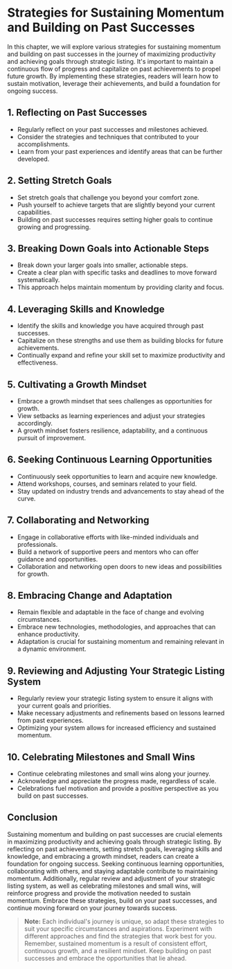 Strategies for Sustaining Momentum and Building on Past Successes
=============================================================================

In this chapter, we will explore various strategies for sustaining momentum and building on past successes in the journey of maximizing productivity and achieving goals through strategic listing. It's important to maintain a continuous flow of progress and capitalize on past achievements to propel future growth. By implementing these strategies, readers will learn how to sustain motivation, leverage their achievements, and build a foundation for ongoing success.

**1. Reflecting on Past Successes**
-----------------------------------

* Regularly reflect on your past successes and milestones achieved.
* Consider the strategies and techniques that contributed to your accomplishments.
* Learn from your past experiences and identify areas that can be further developed.

**2. Setting Stretch Goals**
----------------------------

* Set stretch goals that challenge you beyond your comfort zone.
* Push yourself to achieve targets that are slightly beyond your current capabilities.
* Building on past successes requires setting higher goals to continue growing and progressing.

**3. Breaking Down Goals into Actionable Steps**
------------------------------------------------

* Break down your larger goals into smaller, actionable steps.
* Create a clear plan with specific tasks and deadlines to move forward systematically.
* This approach helps maintain momentum by providing clarity and focus.

**4. Leveraging Skills and Knowledge**
--------------------------------------

* Identify the skills and knowledge you have acquired through past successes.
* Capitalize on these strengths and use them as building blocks for future achievements.
* Continually expand and refine your skill set to maximize productivity and effectiveness.

**5. Cultivating a Growth Mindset**
-----------------------------------

* Embrace a growth mindset that sees challenges as opportunities for growth.
* View setbacks as learning experiences and adjust your strategies accordingly.
* A growth mindset fosters resilience, adaptability, and a continuous pursuit of improvement.

**6. Seeking Continuous Learning Opportunities**
------------------------------------------------

* Continuously seek opportunities to learn and acquire new knowledge.
* Attend workshops, courses, and seminars related to your field.
* Stay updated on industry trends and advancements to stay ahead of the curve.

**7. Collaborating and Networking**
-----------------------------------

* Engage in collaborative efforts with like-minded individuals and professionals.
* Build a network of supportive peers and mentors who can offer guidance and opportunities.
* Collaboration and networking open doors to new ideas and possibilities for growth.

**8. Embracing Change and Adaptation**
--------------------------------------

* Remain flexible and adaptable in the face of change and evolving circumstances.
* Embrace new technologies, methodologies, and approaches that can enhance productivity.
* Adaptation is crucial for sustaining momentum and remaining relevant in a dynamic environment.

**9. Reviewing and Adjusting Your Strategic Listing System**
------------------------------------------------------------

* Regularly review your strategic listing system to ensure it aligns with your current goals and priorities.
* Make necessary adjustments and refinements based on lessons learned from past experiences.
* Optimizing your system allows for increased efficiency and sustained momentum.

**10. Celebrating Milestones and Small Wins**
---------------------------------------------

* Continue celebrating milestones and small wins along your journey.
* Acknowledge and appreciate the progress made, regardless of scale.
* Celebrations fuel motivation and provide a positive perspective as you build on past successes.

**Conclusion**
--------------

Sustaining momentum and building on past successes are crucial elements in maximizing productivity and achieving goals through strategic listing. By reflecting on past achievements, setting stretch goals, leveraging skills and knowledge, and embracing a growth mindset, readers can create a foundation for ongoing success. Seeking continuous learning opportunities, collaborating with others, and staying adaptable contribute to maintaining momentum. Additionally, regular review and adjustment of your strategic listing system, as well as celebrating milestones and small wins, will reinforce progress and provide the motivation needed to sustain momentum. Embrace these strategies, build on your past successes, and continue moving forward on your journey towards success.
> **Note:** Each individual's journey is unique, so adapt these strategies to suit your specific circumstances and aspirations. Experiment with different approaches and find the strategies that work best for you. Remember, sustained momentum is a result of consistent effort, continuous growth, and a resilient mindset. Keep building on past successes and embrace the opportunities that lie ahead.
